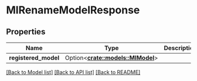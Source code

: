 # MlRenameModelResponse

## Properties

Name | Type | Description | Notes
------------ | ------------- | ------------- | -------------
**registered_model** | Option<[**crate::models::MlModel**](MlModel.md)> |  | [optional]

[[Back to Model list]](../README.md#documentation-for-models) [[Back to API list]](../README.md#documentation-for-api-endpoints) [[Back to README]](../README.md)


